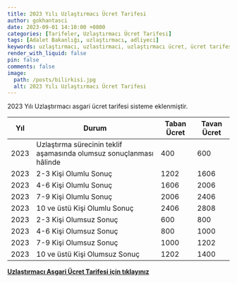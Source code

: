 ```yaml
---
title: 2023 Yılı Uzlaştırmacı Ücret Tarifesi
author: gokhantasci
date: 2023-09-01 14:10:00 +0800
categories: [Tarifeler, Uzlaştırmacı Ücret Tarifesi]
tags: [Adalet Bakanlığı, uzlaştırmacı, adliyeci]
keywords: uzlaştırmacı, uzlastirmaci, uzlaştırmacı ücret, ücret tarifesi
render_with_liquid: false
pin: false
comments: false
image:
  path: /posts/bilirkisi.jpg
  alt: 2023 Yılı Uzlaştırmacı Ücret Tarifesi
---
```


2023 Yılı Uzlaştırmacı asgari ücret tarifesi sisteme eklenmiştir. 

| Yıl  | Durum                                                               | Taban Ücret | Tavan Ücret |
|------|---------------------------------------------------------------------|-------------|-------------|
| 2023 | Uzlaştırma sürecinin teklif aşamasında olumsuz sonuçlanması hâlinde | 400         | 600         |
| 2023 | 2-3 Kişi Olumlu Sonuç                                               | 1202        | 1606        |
| 2023 | 4-6 Kişi Olumlu Sonuç                                               | 1606        | 2006        |
| 2023 | 7-9 Kişi Olumlu Sonuç                                               | 2006        | 2406        |
| 2023 | 10 ve üstü Kişi Olumlu Sonuç                                        | 2406        | 2808        |
| 2023 | 2-3 Kişi Olumsuz Sonuç                                              | 600         | 800         |
| 2023 | 4-6 Kişi Olumsuz Sonuç                                              | 800         | 1000        |
| 2023 | 7-9 Kişi Olumsuz Sonuç                                              | 1000        | 1202        |
| 2023 | 10 ve üstü Kişi Olumsuz Sonuç                                       | 1202        | 1400        |


[**Uzlaştırmacı Asgari Ücret Tarifesi için tıklayınız**](https://adliyeci.com.tr/uzlastirmaciucret/)